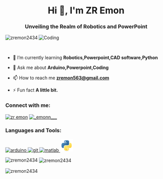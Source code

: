 <h1 align="center">Hi 👋, I'm ZR Emon</h1>
<h3 align="center">Unveiling the Realm of Robotics and PowerPoint</h3>
<img align="right" alt="Coding" width="400" src="https://media.giphy.com/media/czpiKF0KnBlediLkbB/giphy.gif">

<p align="left"> <img src="https://komarev.com/ghpvc/?username=zremon2434&label=Profile%20views&color=0e75b6&style=flat" alt="zremon2434" /> </p>

<p align="left"> <a href="https://twitter.com/" target="blank"><img src="https://img.shields.io/twitter/follow/?logo=twitter&style=for-the-badge" alt="" /></a> </p>

- 🌱 I’m currently learning **Robotics,Powerpoint,CAD software,Python**

- 💬 Ask me about **Arduino,Powerpoint,Coding**

- 📫 How to reach me **zremon563@gmail.com**

- ⚡ Fun fact **A little bit.**

<h3 align="left">Connect with me:</h3>
<p align="left">
<a href="https://fb.com/zr emon" target="blank"><img align="center" src="https://raw.githubusercontent.com/rahuldkjain/github-profile-readme-generator/master/src/images/icons/Social/facebook.svg" alt="zr emon" height="30" width="40" /></a>
<a href="https://instagram.com/_emonn___" target="blank"><img align="center" src="https://raw.githubusercontent.com/rahuldkjain/github-profile-readme-generator/master/src/images/icons/Social/instagram.svg" alt="_emonn___" height="30" width="40" /></a>
</p>

<h3 align="left">Languages and Tools:</h3>
<p align="left"> <a href="https://www.arduino.cc/" target="_blank" rel="noreferrer"> <img src="https://cdn.worldvectorlogo.com/logos/arduino-1.svg" alt="arduino" width="40" height="40"/> </a> <a href="https://git-scm.com/" target="_blank" rel="noreferrer"> <img src="https://www.vectorlogo.zone/logos/git-scm/git-scm-icon.svg" alt="git" width="40" height="40"/> </a> <a href="https://www.mathworks.com/" target="_blank" rel="noreferrer"> <img src="https://upload.wikimedia.org/wikipedia/commons/2/21/Matlab_Logo.png" alt="matlab" width="40" height="40"/> </a> <a href="https://www.python.org" target="_blank" rel="noreferrer"> <img src="https://raw.githubusercontent.com/devicons/devicon/master/icons/python/python-original.svg" alt="python" width="40" height="40"/> </a> </p>

<p><img align="left" src="https://github-readme-stats.vercel.app/api/top-langs?username=zremon2434&show_icons=true&locale=en&layout=compact" alt="zremon2434" /></p>

<p>&nbsp;<img align="center" src="https://github-readme-stats.vercel.app/api?username=zremon2434&show_icons=true&locale=en" alt="zremon2434" /></p>

<p><img align="center" src="https://github-readme-streak-stats.herokuapp.com/?user=zremon2434&" alt="zremon2434" /></p>
